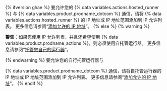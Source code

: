 {% ifversion ghae %}
要允许您的
{% data variables.actions.hosted_runner %} 与 {% data variables.product.prodname_dotcom %} 通信，请将 {% data variables.actions.hosted_runner %} 的 IP 地址或 IP 地址范围添加到 IP 允许列表。 更多信息请参阅“[添加允许的 IP 地址](#adding-an-allowed-ip-address)”。
{% else %}
{% warning %}

**警告**：如果您使用 IP 允许列表，并且还希望使用 {% data variables.product.prodname_actions %}，则必须使用自托管运行器。 更多信息请参阅“[托管您自己的运行器](/actions/automating-your-workflow-with-github-actions/about-self-hosted-runners)”。

{% endwarning %}
要允许您的自行托管运行器与

{% data variables.product.prodname_dotcom %} 通信，请将自托管运行器的 IP 地址或 IP 地址范围添加到 IP 允许列表。 更多信息请参阅“[添加允许的 IP 地址](#adding-an-allowed-ip-address)”。
{% endif %}
